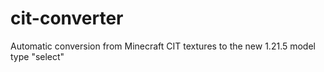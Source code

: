 # cit-converter
Automatic conversion from Minecraft CIT textures to the new 1.21.5 model type "select" 
